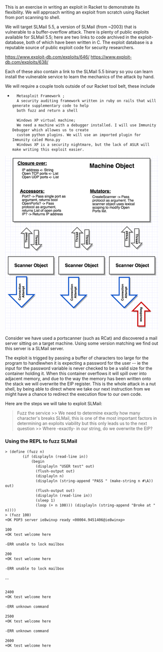 This is an exercise in writing an exploit in Racket to demonstrate its flexibility.
We will approach writing an exploit from scratch using Racket from port scanning to shell.


We will target SLMail 5.5, a version of SLMail (from ~2003) that is vulnerable to a buffer-overflow attack.
There is plenty of public exploits available for SLMail 5.5; here are two links to code archived
in the exploit-database, both of which have been written in C. The exploit database is a reputable source of 
public exploit code for security researchers.

https://www.exploit-db.com/exploits/646/
https://www.exploit-db.com/exploits/638/

Each of these also contain a link to the SLMail 5.5 binary so you can learn install the vulnerable service
to learn the mechanics of the attack by hand.

We will require a couple tools outside of our Racket tool belt, these include
*       Metasploit Framework ; 
        A security auditing framework written in ruby on rails that will generate supplementary code to help
        both fuzz and return a shell
        
        Windows XP virtual machine;
        We need a machine with a debugger installed. I will use Immunity Debugger which allowes us to create
        custom python plugins. We will use an imported plugin for Immunity caled Mona.py
        Windows XP is a security nightmare, but the lack of ASLR will make writing this exploit easier.
        

![high resolution](/High_Res.png?raw=true "high res architecture")


Consider we have used a portscanner (such as RCat) and discovered a mail server sitting on a target machine.
Using some version matching we find out this server is a SLMail server.


The exploit is trigged by passing a buffer of characters too large for the program to handlewhen it is expecting 
a password for the user -- ie the input for the password variable is never checked to be a valid size for the 
container holding it. When this container overflows it will spill over into adjacent memory, and due to the way
the memory has been written onto the stack we will overwrite the EIP register.
This is the whole attack in a nut shell, by being able to direct where we take our next instruction from
we might have a chance to redirect the execution flow to our own code.

Here are the steps we will take to exploit SLMail:
> Fuzz the service
        >> We need to determine exactly how many character's breaks SLMail, this is one of the most important
        factors in determining an exploits viability but this only leads us to the next question
        >> Where -exactly- in our string, do we overwrite the EIP?
       

### Using the REPL to fuzz SLMail
```racket
> (define (fuzz n)
        (if (displayln (read-line in))
            (begin
              (displayln "USER test" out)
              (flush-output out)
              (displayln n)
              (displayln (string-append "PASS " (make-string n #\A)) out)
              (flush-output out)
              (displayln (read-line in))
              (sleep 1)
              (loop (+ n 100))) (displayln (string-append "Broke at " n))))
> (fuzz 100)
+OK POP3 server ie8winxp ready <00004.9451406@ie8winxp>

100
+OK test welcome here

-ERR unable to lock mailbox

200
+OK test welcome here

-ERR unable to lock mailbox

```
...
```racket

2400
+OK test welcome here

-ERR unknown command

2500
+OK test welcome here

-ERR unknown command

2600
+OK test welcome here

```
